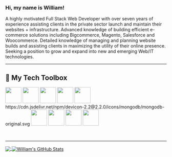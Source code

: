 ### Hi, my name is William!

A highly motivated Full Stack Web Developer with over seven years of experience assisting clients in the private sector launch and maintain their websites + infrastructure. Advanced knowledge of building efficient e-commerce solutions including Bigcommerce, Magento, Salesforce and Woocommerce. Detailed knowledge of managing and planning website builds and assisting clients in maximizing the utility of their online presence. Seeking a position to grow and expand into new and emerging Web/IT technologies.

<hr />

## 🧰 My Tech Toolbox

<p>
<img src="https://cdn.jsdelivr.net/gh/devicons/devicon/icons/html5/html5-original.svg" width="50" height="50"/>
<img src="https://cdn.jsdelivr.net/gh/devicons/devicon/icons/css3/css3-original.svg" width="50" height="50"/>
<img src="https://cdn.jsdelivr.net/gh/devicons/devicon/icons/javascript/javascript-original.svg"width="50" height="50" />
<img src="https://cdn.jsdelivr.net/gh/devicons/devicon/icons/typescript/typescript-original.svg" width="50" height="50"/>
  <img src="https://cdn.jsdelivr.net/gh/devicons/devicon/icons/react/react-original.svg"  width="50" height="50"/>
  https://cdn.jsdelivr.net/npm/devicon-2.2@2.2.0/icons/mongodb/mongodb-original.svg
  <img src="https://cdn.jsdelivr.net/npm/devicon-2.2@2.2.0/icons/mongodb/mongodb-original.svg"width="50" height="50" />
  <img src="https://cdn.jsdelivr.net/gh/devicons/devicon/icons/mysql/mysql-plain-wordmark.svg"width="50" height="50" />
<img src="https://cdn.jsdelivr.net/gh/devicons/devicon/icons/visualstudio/visualstudio-plain.svg" width="50" height="50"/>
<img src="https://cdn.jsdelivr.net/gh/devicons/devicon/icons/jira/jira-original-wordmark.svg"width="50" height="50" />
  </p>
<br>  

<hr />
<div>
<a href="https://github.com/d606n6k/d606n6k">
  <img align="center" src="https://github-readme-stats.vercel.app/api/top-langs/?username=d606n6k&title_color=ffffff&text_color=c9cacc&icon_color=2bbc8a&bg_color=1d1f21&langs_count=3" />
</a>
<a href="https://github.com/d606n6k/d606n6k">
  <img align="center" src="https://github-readme-stats.vercel.app/api?username=d606n6k&show_icons=true&line_height=27&count_private=true&title_color=ffffff&text_color=c9cacc&icon_color=2bbc8a&bg_color=1d1f21" alt="William's GitHub Stats" />
</a>
</div>
<br>
<!--
**d606n6k/d606n6k** is a ✨ _special_ ✨ repository because its `README.md` (this file) appears on your GitHub profile.

Here are some ideas to get you started:

- 🔭 I’m currently working on ...
- 🌱 I’m currently learning ...
- 👯 I’m looking to collaborate on ...
- 🤔 I’m looking for help with ...
- 💬 Ask me about ...
- 📫 How to reach me: ...
- 😄 Pronouns: ...
- ⚡ Fun fact: ...
-->
